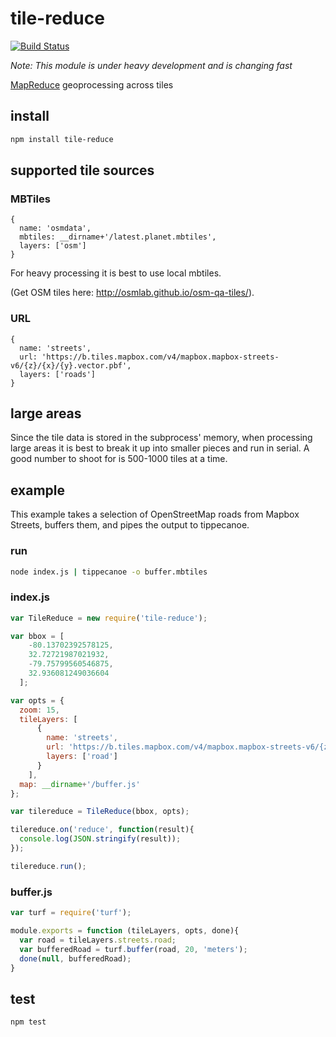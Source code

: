 # tile-reduce

[![Build Status](https://travis-ci.org/mapbox/tile-reduce.svg)](https://travis-ci.org/mapbox/tile-reduce)

*Note: This module is under heavy development and is changing fast*

[MapReduce](http://en.wikipedia.org/wiki/MapReduce) geoprocessing across tiles

## install

```sh
npm install tile-reduce
```

## supported tile sources

### MBTiles

```
{
  name: 'osmdata',
  mbtiles: __dirname+'/latest.planet.mbtiles',
  layers: ['osm']
}
```

For heavy processing it is best to use local mbtiles.

(Get OSM tiles here: http://osmlab.github.io/osm-qa-tiles/).

### URL

```
{
  name: 'streets',
  url: 'https://b.tiles.mapbox.com/v4/mapbox.mapbox-streets-v6/{z}/{x}/{y}.vector.pbf',
  layers: ['roads']
}
```

## large areas

Since the tile data is stored in the subprocess' memory, when processing large areas it is best to break it up into smaller pieces and run in serial. A good number to shoot for is 500-1000 tiles at a time.

## example

This example takes a selection of OpenStreetMap roads from Mapbox Streets, buffers them, and pipes the output to tippecanoe.

### run

```sh
node index.js | tippecanoe -o buffer.mbtiles
```

### index.js

```js
var TileReduce = new require('tile-reduce');

var bbox = [
    -80.13702392578125,
    32.72721987021932,
    -79.75799560546875,
    32.936081249036604
  ];

var opts = {
  zoom: 15,
  tileLayers: [
      {
        name: 'streets',
        url: 'https://b.tiles.mapbox.com/v4/mapbox.mapbox-streets-v6/{z}/{x}/{y}.vector.pbf',
        layers: ['road']
      }
    ],
  map: __dirname+'/buffer.js'
};

var tilereduce = TileReduce(bbox, opts);

tilereduce.on('reduce', function(result){
  console.log(JSON.stringify(result));
});

tilereduce.run();
```

### buffer.js

```js
var turf = require('turf');

module.exports = function (tileLayers, opts, done){
  var road = tileLayers.streets.road;
  var bufferedRoad = turf.buffer(road, 20, 'meters');
  done(null, bufferedRoad);
}
```

## test

```sh
npm test
```
